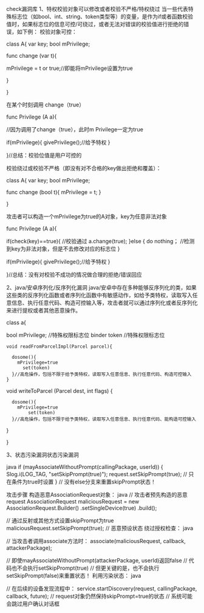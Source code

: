 check漏洞库
1、特权校验对象可以修改或者校验不严格/特权绕过
	当一些代表特殊标志位（如bool、int、string、token类型等）的变量，是作为if或者函数校验值时，如果标志位的信息可控/可绕过，或者无法对错误的校验值进行拒绝的错误，如下例：
校验对象可控：

class A{
  var key; 
  bool mPrivilege; 
  
  func change (var t){
    
  mPrivilege = t or true;//即能将mPrivilege设置为true
    
  }
  
}

在某个时刻调用 change（true）

func Privilege (A a){
	
  //因为调用了change（true），此时m Privilege一定为true
  
  if(mPrivilege){
    givePrivilege();//给予特权
    }
  
}//总结：校验位值是用户可控的


校验绕过或校验不严格（即没有对不合格的key做出拒绝和覆盖）：


class A{
  var key; 
  bool mPrivilege; 
  
  func change (bool t){
  mPrivilege = t;
  }
  
}

攻击者可以构造一个mPrivilege为true的A对象，key为任意非法对象

func Privilege (A a){

  if(check(key)==true){ //校验通过
    a.change(true); 
    }else	{
     do nothing； //检测到key为非法对象，但是不去修改对应的标志位
  }
  
  if(mPrivilege){
    givePrivilege();//给予特权
    }
  
}//总结：没有对校验不成功的情况做合理的拒绝/错误回应
  


2、java/安卓序列化/反序列化漏洞
	java/安卓中存在多种能够反序列化的类，如果这些类的反序列化函数或者序列化函数中有敏感动作，如给予类特权，读取写入任意信息、执行任意代码、构造可控输入等，攻击者就可以通过序列化或者反序列化来进行提权或者其他恶意操作。

class a{
  
   bool mPrivilege; //特殊权限标志位
   binder token //特殊权限标志位
  
    void readFromParcelImpl(Parcel parcel){
    
      dosome(){
        mPrivilege=true
          set(token)
      }//高危操作，包括不限于给予类特权，读取写入任意信息、执行任意代码、构造可控输入
    }
  
  void  writeToParcel (Parcel dest, int flags) {
    
      dosome(){
        mPrivilege=true
            set(token)
      }//高危操作，包括不限于给予类特权，读取写入任意信息、执行任意代码、能构造可控输入
  }
  
  
  
  }

3、状态污染漏洞状态污染漏洞

java
if (mayAssociateWithoutPrompt(callingPackage, userId)) {
    Slog.i(LOG_TAG, "setSkipPrompt(true)");
    request.setSkipPrompt(true);  // 只在条件为true时设置
}
// 没有else分支来重置skipPrompt状态！

攻击步骤
构造恶意AssociationRequest对象：
java
// 攻击者预先构造的恶意request
AssociationRequest maliciousRequest = new AssociationRequest.Builder()
    .setSingleDevice(true)
    .build();

// 通过反射或其他方式设置skipPrompt为true
maliciousRequest.setSkipPrompt(true);  // 恶意预设状态
绕过授权检查：
java

// 当攻击者调用associate方法时：
associate(maliciousRequest, callback, attackerPackage);

// 即使mayAssociateWithoutPrompt(attackerPackage, userId)返回false
// 代码也不会执行setSkipPrompt(true)
// 但更关键的是，也不会执行setSkipPrompt(false)来重置状态！
利用污染状态：
java


// 在后续的设备发现流程中：
service.startDiscovery(request, callingPackage, callback, future);
// request对象仍然保持skipPrompt=true的状态
// 系统可能会跳过用户确认对话框
